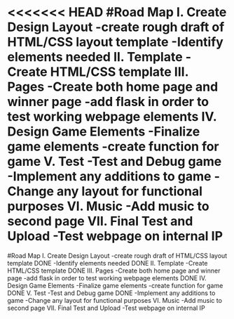 <<<<<<< HEAD
#Road Map
    I. Create Design Layout
        -create rough draft of HTML/CSS layout template
        -Identify elements needed
    II. Template
        -Create HTML/CSS template
    III. Pages
        -Create both home page and winner page
        -add flask in order to test working webpage     elements
    IV. Design Game Elements
        -Finalize game elements
        -create function for game
    V. Test
        -Test and Debug game 
        -Implement any additions to game
        -Change any layout for functional purposes
    VI. Music
        -Add music to second page
    VII. Final Test and Upload
        -Test webpage on internal IP
=======
#Road Map
    I. Create Design Layout
        -create rough draft of HTML/CSS layout template DONE
        -Identify elements needed DONE
    II. Template
        -Create HTML/CSS template DONE
    III. Pages
        -Create both home page and winner page 
        -add flask in order to test working webpage     elements DONE
    IV. Design Game Elements
        -Finalize game elements
        -create function for game DONE
    V. Test
        -Test and Debug game  DONE
        -Implement any additions to game
        -Change any layout for functional purposes
    VI. Music
        -Add music to second page
    VII. Final Test and Upload
        -Test webpage on internal IP
>>>>>>> 